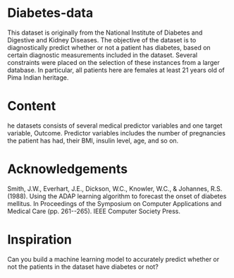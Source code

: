 # Diabetes-data
This dataset is originally from the National Institute of Diabetes and Digestive and Kidney Diseases. The objective of the dataset is to diagnostically predict whether or not a patient has diabetes, based on certain diagnostic measurements included in the dataset. Several constraints were placed on the selection of these instances from a larger database. In particular, all patients here are females at least 21 years old of Pima Indian heritage.

# Content
he datasets consists of several medical predictor variables and one target variable, Outcome. Predictor variables includes the number of pregnancies the patient has had, their BMI, insulin level, age, and so on.
# Acknowledgements
Smith, J.W., Everhart, J.E., Dickson, W.C., Knowler, W.C., & Johannes, R.S. (1988). Using the ADAP learning algorithm to forecast the onset of diabetes mellitus. In Proceedings of the Symposium on Computer Applications and Medical Care (pp. 261--265). IEEE Computer Society Press.

# Inspiration
Can you build a machine learning model to accurately predict whether or not the patients in the dataset have diabetes or not?
